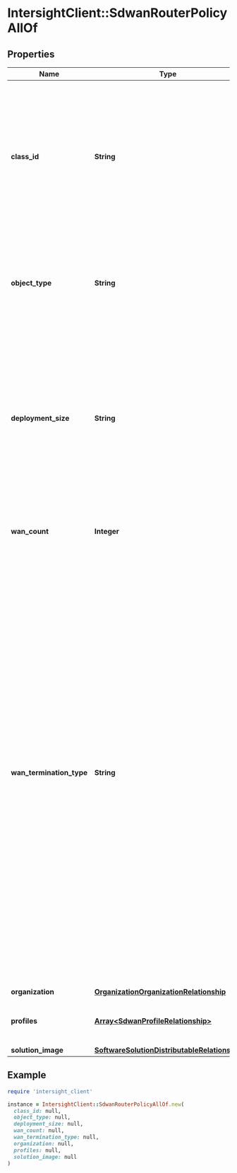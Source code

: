 # IntersightClient::SdwanRouterPolicyAllOf

## Properties

| Name | Type | Description | Notes |
| ---- | ---- | ----------- | ----- |
| **class_id** | **String** | The fully-qualified name of the instantiated, concrete type. This property is used as a discriminator to identify the type of the payload when marshaling and unmarshaling data. | [default to &#39;sdwan.RouterPolicy&#39;] |
| **object_type** | **String** | The fully-qualified name of the instantiated, concrete type. The value should be the same as the &#39;ClassId&#39; property. | [default to &#39;sdwan.RouterPolicy&#39;] |
| **deployment_size** | **String** | Scale of the SD-WAN router virtual machine deployment. * &#x60;Typical&#x60; - Typical deployment configuration with 4 vCPUs and 4GB RAM. * &#x60;Minimal&#x60; - Minimal deployment configuration with 2 vCPUs and 4GB RAM. | [optional][default to &#39;Typical&#39;] |
| **wan_count** | **Integer** | Number of WAN connections across the SD-WAN site. | [optional][default to 2] |
| **wan_termination_type** | **String** | Defines if the WAN networks are singly or dually terminated. Dually terminated WANs are configured on all the SD-WAN routers. Singly terminated WANs are configured only on one of the SD-WAN routers. * &#x60;Single&#x60; - Singly terminated WANs ar evenly distributed across SD-WAN router nodes. A given WAN connection is available only on one of the router nodes. * &#x60;Dual&#x60; - Dually terminated WANs are configured on all the SD-WAN routers. A given WAN connection is available on multiple router nodes. | [optional][default to &#39;Single&#39;] |
| **organization** | [**OrganizationOrganizationRelationship**](OrganizationOrganizationRelationship.md) |  | [optional] |
| **profiles** | [**Array&lt;SdwanProfileRelationship&gt;**](SdwanProfileRelationship.md) | An array of relationships to sdwanProfile resources. | [optional] |
| **solution_image** | [**SoftwareSolutionDistributableRelationship**](SoftwareSolutionDistributableRelationship.md) |  | [optional] |

## Example

```ruby
require 'intersight_client'

instance = IntersightClient::SdwanRouterPolicyAllOf.new(
  class_id: null,
  object_type: null,
  deployment_size: null,
  wan_count: null,
  wan_termination_type: null,
  organization: null,
  profiles: null,
  solution_image: null
)
```

